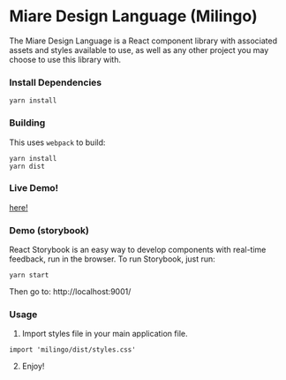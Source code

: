 # Miare Design Language (Milingo)

The Miare Design Language is a React component library with associated assets and styles available to use, as well as any other project you may choose to use this library with.

### Install Dependencies
 
 ```
 yarn install
 ```

### Building

This uses `webpack` to build:

```
yarn install
yarn dist
```

### Live Demo!
[here!](https://miare-ir.github.io/Milingo)

### Demo (storybook)

React Storybook is an easy way to develop components with real-time feedback, run in the browser. To run Storybook, just run:

```
yarn start
```

Then go to: http://localhost:9001/

### Usage

1. Import styles file in your main application file.

```
import 'milingo/dist/styles.css'
```

2. Enjoy!
